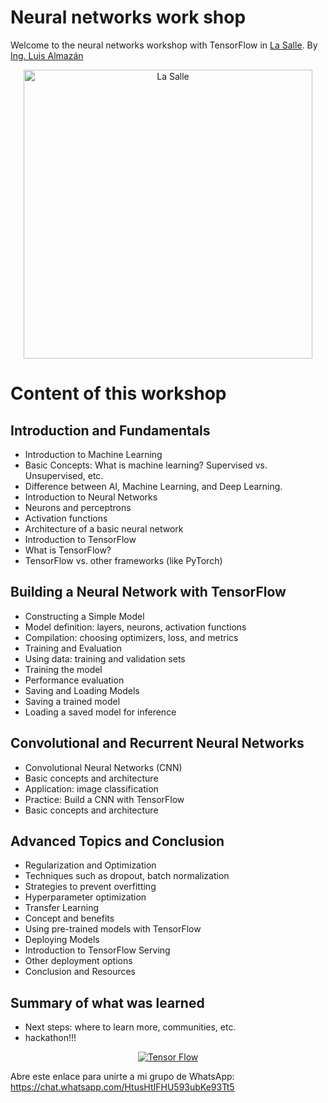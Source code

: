 # Neural networks work shop
Welcome to the neural networks workshop with TensorFlow in [La Salle](https://www.ulsachihuahua.edu.mx/). By [Ing. Luis Almazán](https://www.linkedin.com/in/luis-%C3%A1ngel-almaz%C3%A1n-l%C3%B3pez/)



<div align="center">
    <a href="https://www.ulsachihuahua.edu.mx/">
        <img src="https://static.wixstatic.com/media/50abbb_a6b00299fb4c48f5b029e7792a7a6eea~mv2.jpg/v1/crop/x_460,y_0,w_1621,h_1182/fill/w_594,h_462,al_c,q_80,usm_0.66_1.00_0.01,enc_auto/ULSA%20LOGO999999999.jpg" width=462 alt="La Salle">
    </a>
</div>

# Content of this workshop
## Introduction and Fundamentals
  * Introduction to Machine Learning
  * Basic Concepts: What is machine learning? Supervised vs. Unsupervised, etc.
  * Difference between AI, Machine Learning, and Deep Learning.
  * Introduction to Neural Networks
  * Neurons and perceptrons
  * Activation functions
  * Architecture of a basic neural network
  * Introduction to TensorFlow
  * What is TensorFlow?
  * TensorFlow vs. other frameworks (like PyTorch)
## Building a Neural Network with TensorFlow
  * Constructing a Simple Model
  * Model definition: layers, neurons, activation functions
  * Compilation: choosing optimizers, loss, and metrics
  * Training and Evaluation
  * Using data: training and validation sets
  * Training the model
  * Performance evaluation
  * Saving and Loading Models
  * Saving a trained model
  * Loading a saved model for inference

## Convolutional and Recurrent Neural Networks
  * Convolutional Neural Networks (CNN)
  * Basic concepts and architecture
  * Application: image classification
  * Practice: Build a CNN with TensorFlow
  * Basic concepts and architecture

## Advanced Topics and Conclusion
  * Regularization and Optimization
  * Techniques such as dropout, batch normalization
  * Strategies to prevent overfitting
  * Hyperparameter optimization
  * Transfer Learning
  * Concept and benefits
  * Using pre-trained models with TensorFlow
  * Deploying Models
  * Introduction to TensorFlow Serving
  * Other deployment options
  * Conclusion and Resources

## Summary of what was learned
  * Next steps: where to learn more, communities, etc.
  * hackathon!!!

<div align="center">
    <a href="https://www.tensorflow.org/?hl=es-419">
        <img src="https://avatars.githubusercontent.com/u/15658638?s=280&v=4"  alt="Tensor Flow">
    </a>
</div>


Abre este enlace para unirte a mi grupo de WhatsApp: https://chat.whatsapp.com/HtusHtIFHU593ubKe93Tt5

